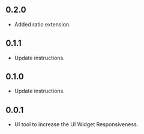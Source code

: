 ## 0.2.0

* Added ratio extension.
## 0.1.1

* Update instructions.
## 0.1.0

* Update instructions.

## 0.0.1

* UI tool to increase the UI Widget Responsiveness.
